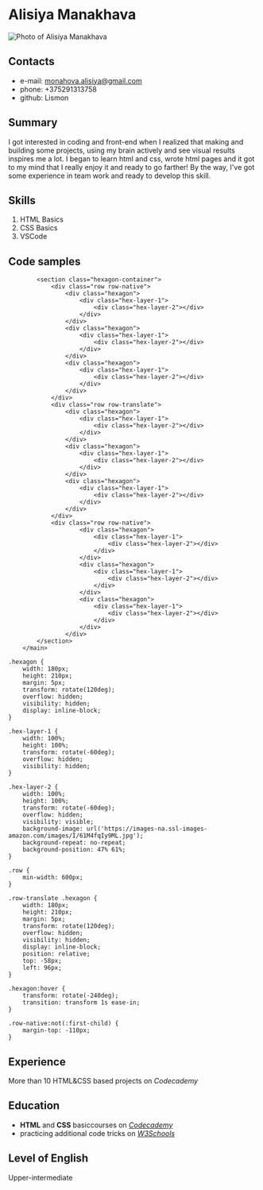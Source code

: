 # Alisiya Manakhava #
![Photo of Alisiya Manakhava](https://jobs.tut.by/photo/493307783.jpeg?t=1551340282&h=-JKZobnBpkhPlfWQrKc3wA)
## Contacts
* e-mail: monahova.alisiya@gmail.com
* phone: +375291313758
* github: Lismon
## Summary
I got interested in coding and front-end when I realized that making and building some projects, using my brain actively and see visual results inspires me a lot. I began to learn html and css, wrote html pages and it got to my mind that I really enjoy it and ready to go farther! By the way, I've got some experience in team work and ready to develop this skill.
## Skills
1. HTML Basics
2. CSS Basics
3. VSCode
## Code samples
``` <main>
        <section class="hexagon-container">
            <div class="row row-native">
                <div class="hexagon">
                    <div class="hex-layer-1">
                        <div class="hex-layer-2"></div>
                    </div>
                </div>
                <div class="hexagon">
                    <div class="hex-layer-1">
                        <div class="hex-layer-2"></div>
                    </div>
                </div>
                <div class="hexagon">
                    <div class="hex-layer-1">
                        <div class="hex-layer-2"></div>
                    </div>
                </div>
            </div>
            <div class="row row-translate">
                <div class="hexagon">
                    <div class="hex-layer-1">
                        <div class="hex-layer-2"></div>
                    </div>
                </div>
                <div class="hexagon">
                    <div class="hex-layer-1">
                        <div class="hex-layer-2"></div>
                    </div>
                </div>
                <div class="hexagon">
                    <div class="hex-layer-1">
                        <div class="hex-layer-2"></div>
                    </div>
                </div>
            </div>
            <div class="row row-native">
                    <div class="hexagon">
                        <div class="hex-layer-1">
                            <div class="hex-layer-2"></div>
                        </div>
                    </div>
                    <div class="hexagon">
                        <div class="hex-layer-1">
                            <div class="hex-layer-2"></div>
                        </div>
                    </div>
                    <div class="hexagon">
                        <div class="hex-layer-1">
                            <div class="hex-layer-2"></div>
                        </div>
                    </div>
                </div>
        </section>
    </main>

.hexagon {
    width: 180px;
    height: 210px;
    margin: 5px;
    transform: rotate(120deg);
    overflow: hidden;
    visibility: hidden;
    display: inline-block;
}

.hex-layer-1 {
    width: 100%;
    height: 100%;
    transform: rotate(-60deg);
    overflow: hidden;
    visibility: hidden;
}

.hex-layer-2 {
    width: 100%;
    height: 100%;
    transform: rotate(-60deg);
    overflow: hidden;
    visibility: visible;
    background-image: url('https://images-na.ssl-images-amazon.com/images/I/61M4fqIy9ML.jpg');
    background-repeat: no-repeat;
    background-position: 47% 61%;
}

.row {
    min-width: 600px;
}

.row-translate .hexagon {
    width: 180px;
    height: 210px;
    margin: 5px;
    transform: rotate(120deg);
    overflow: hidden;
    visibility: hidden;
    display: inline-block;
    position: relative;
    top: -58px;
    left: 96px;
}

.hexagon:hover {
    transform: rotate(-240deg);
    transition: transform 1s ease-in;
}

.row-native:not(:first-child) {
    margin-top: -110px;
}
```
## Experience

More than 10 HTML&CSS based projects on _Codecademy_

## Education
+ **HTML** and **CSS** basiccourses on [*Codecademy*](https://www.codecademy.com/)
+ practicing additional code tricks on [*W3Schools*](https://www.w3schools.com/)

## Level of English

Upper-intermediate

